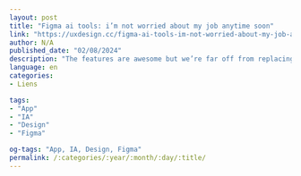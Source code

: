 ```yaml
---
layout: post
title: "Figma ai tools: i’m not worried about my job anytime soon"
link: "https://uxdesign.cc/figma-ai-tools-im-not-worried-about-my-job-anytime-soon-fbec0ed1cdee"
author: N/A
published_date: "02/08/2024"
description: "The features are awesome but we’re far off from replacing designers. That’s coming from someone immersed in AI every day of the week."
language: en
categories:
- Liens

tags:
- "App"
- "IA"
- "Design"
- "Figma"

og-tags: "App, IA, Design, Figma"
permalink: /:categories/:year/:month/:day/:title/
---
```

